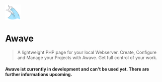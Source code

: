 <img title="awave_logo" width="50px" height="50px" alt="" src=".aw/src/assets/images/logo/logo.png">

# Awave

> A lightweight PHP page for your local Webserver. Create, Configure and Manage your Projects with Awave. Get full control of your work.

#### Awave ist currently in development and can't be used yet. There are further informations upcoming.